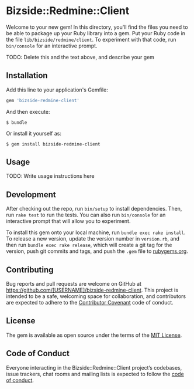 # Bizside::Redmine::Client

Welcome to your new gem! In this directory, you'll find the files you need to be able to package up your Ruby library into a gem. Put your Ruby code in the file `lib/bizside/redmine/client`. To experiment with that code, run `bin/console` for an interactive prompt.

TODO: Delete this and the text above, and describe your gem

## Installation

Add this line to your application's Gemfile:

```ruby
gem 'bizside-redmine-client'
```

And then execute:

    $ bundle

Or install it yourself as:

    $ gem install bizside-redmine-client

## Usage

TODO: Write usage instructions here

## Development

After checking out the repo, run `bin/setup` to install dependencies. Then, run `rake test` to run the tests. You can also run `bin/console` for an interactive prompt that will allow you to experiment.

To install this gem onto your local machine, run `bundle exec rake install`. To release a new version, update the version number in `version.rb`, and then run `bundle exec rake release`, which will create a git tag for the version, push git commits and tags, and push the `.gem` file to [rubygems.org](https://rubygems.org).

## Contributing

Bug reports and pull requests are welcome on GitHub at https://github.com/[USERNAME]/bizside-redmine-client. This project is intended to be a safe, welcoming space for collaboration, and contributors are expected to adhere to the [Contributor Covenant](http://contributor-covenant.org) code of conduct.

## License

The gem is available as open source under the terms of the [MIT License](https://opensource.org/licenses/MIT).

## Code of Conduct

Everyone interacting in the Bizside::Redmine::Client project’s codebases, issue trackers, chat rooms and mailing lists is expected to follow the [code of conduct](https://github.com/[USERNAME]/bizside-redmine-client/blob/master/CODE_OF_CONDUCT.md).
